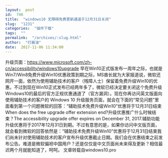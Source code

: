 ```yaml
---
layout:  post
id:  746
title:  "windows10 无障碍免费更新通道于12月31日关闭"
slug:  "1231"
categories:  "插件下载"
tags:  ""
permalink:  "/archives/:slug.html"
author:  "打酱油"
date:  2017-11-06 11:34:00
---
```




升级页面：https://www.microsoft.com/zh-cn/accessibility/windows10upgrade
早在Win10正式版发布一周年之际，也就是Win7/Win8免费升级Win10优惠政策到期之际，MS酋长就为大家报道说，微软还网开一面，依然为使用辅助技术的客户（残障人士）保留着免费升级Win10的优惠。不过到现在Win10正式发布已经两年多了，微软已经决定要关闭这个免费升级Windows10的最后的官方正规优惠通道了（官方漏洞）。现在你再访问英文版面向使用辅助技术的客户的 Windows 10 升级服务页面，就会在下面的“常见问题”里面看到第一个问题微软的回答：“辅助技术免费升级Win10”优惠将于12月31日结束When does the free upgrade offer extension end?升级优惠推广什么时候结束？The accessibility upgrade offer expires on December 31, 2017.辅助功能升级优惠将于2017年12月31日到期。不过有意思的是，如果你访问中文版页面，就会看到微软的回答依然是：“辅助技术免费升级Win10”优惠将于12月31日结束我们尚未针对使用辅助技术的客户宣布升级优惠截止日期。我们会在优惠结束之前发布公告。难道是微软偏袒中国用户？还是仅仅是中文页面尚未来得及更新？相信最迟两个月就能知道了，呵呵。
文章转载自windows10.pro